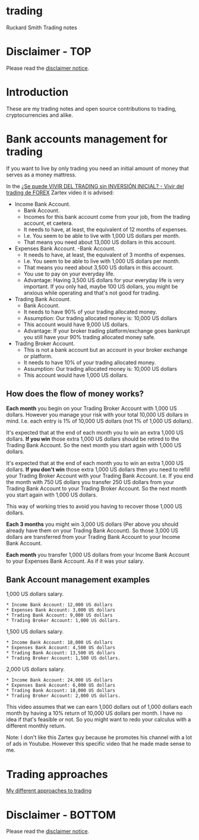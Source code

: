 # trading
Ruckard Smith Trading notes

# Disclaimer - TOP

Please read the [disclaimer notice](disclaimer.md).

# Introduction

These are my trading notes and open source contributions to trading, cryptocurrencies and alike.

# Bank accounts management for trading

If you want to live by only trading you need an initial amount of money that serves as a money mattress.

In the [¿Se puede VIVIR DEL TRADING sin INVERSIÓN INICIAL? - Vivir del trading de FOREX](https://www.youtube.com/watch?v=GE-PNHphZ4U) Zartex video it is advised:



  * Income Bank Account.
    - Bank Account.
    - Incomes for this bank account come from your job, from the trading account, et caetera.
    - It needs to have, at least, the equivalent of 12 months of expenses.
    - I.e. You seem to be able to live with 1,000 US dollars per month.
    - That means you need about 13,000 US dollars in this account.
  * Expenses Bank Account.
    -Bank Account.
    - It needs to have, at least, the equivalent of 3 months of expenses.
    - I.e. You seem to be able to live with 1,000 US dollars per month.
    - That means you need about 3,500 US dollars in this account.
    - You use to pay on your everyday life.
    - Advantage: Having 3,500 US dollars for your everyday life is very important. If you only had, maybe 100 US dollars, you might be anxious while operating and that's not good for trading.
  * Trading Bank Account.
    - Bank Account.
    - It needs to have 90% of your trading allocated money.
    - Assumption: Our trading allocated money is: 10,000 US dollars
    - This account would have 9,000 US dollars.
    - Advantage: If your broker trading platform/exchange goes bankrupt you still have your 90% trading allocated money safe.
  * Trading Broker Account.
    - This is not a bank account but an account in your broker exchange or platform.
    - It needs to have 10% of your trading allocated money.
    - Assumption: Our trading allocated money is: 10,000 US dollars
    - This account would have 1,000 US dollars.

## How does the flow of money works?

**Each month** you begin on your Trading Broker Account with 1,000 US dollars. However you manage your risk with your total 10,000 US dollars in mind. I.e. each entry is 1% of 10,000 US dollars (not 1% of 1,000 US dollars).

It's expected that at the end of each month you to win an extra 1,000 US dollars.
**If you win** those extra 1,000 US dollars should be retired to the Trading Bank Account.
So the next month you start again with 1,000 US dollars.

It's expected that at the end of each month you to win an extra 1,000 US dollars.
**If you don't win** those extra 1,000 US dollars then you need to refill your Trading Broker Account with your Trading Bank Account.
I.e. If you end the month with 750 US dollars you transfer 250 US dollars from your Trading Bank Account to your Trading Broker Account.
So the next month you start again with 1,000 US dollars.

This way of working tries to avoid you having to recover those 1,000 US dollars.

**Each 3 months** you might win 3,000 US dollars (Per above you should already have them on your Trading Bank Account). So those 3,000 US dollars are transferred from your Trading Bank Account to your Income Bank Account.

**Each month** you transfer 1,000 US dollars from your Income Bank Account to your Expenses Bank Account. As if it was your salary.

## Bank Account management examples
1,000 US dollars salary.

    * Income Bank Account: 12,000 US dollars
    * Expenses Bank Account: 3,000 US dollars
    * Trading Bank Account: 9,000 US dollars
    * Trading Broker Account: 1,000 US dollars.
1,500 US dollars salary.

    * Income Bank Account: 18,000 US dollars
    * Expenses Bank Account: 4,500 US dollars
    * Trading Bank Account: 13,500 US dollars
    * Trading Broker Account: 1,500 US dollars.
2,000 US dollars salary.

    * Income Bank Account: 24,000 US dollars
    * Expenses Bank Account: 6,000 US dollars
    * Trading Bank Account: 18,000 US dollars
    * Trading Broker Account: 2,000 US dollars.

This video assumes that we can earn 1,000 dollars out of 1,000 dollars each month by having a 10% return of 10,000 US dollars per month. I have no idea if that's feasible or not. So you might want to redo your calculus with a different monthly return.

Note: I don't like this Zartex guy because he promotes his channel with a lot of ads in Youtube. However this specific video that he made made sense to me.

# Trading approaches

[My different approaches to trading](trading_approach.md)


# Disclaimer - BOTTOM

Please read the [disclaimer notice](disclaimer.md).